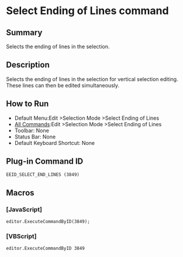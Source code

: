 # Select Ending of Lines command

## Summary

Selects the ending of lines in the selection.

## Description

Selects the ending of lines in the selection for vertical selection editing. These lines can then be edited simultaneously.

## How to Run

- Default Menu:Edit \>Selection Mode
\>Select Ending of Lines
- [All Commands](../tools/all_commands):Edit \>Selection Mode
\>Select Ending of Lines
- Toolbar: None
- Status Bar: None
- Default Keyboard Shortcut: None

## Plug-in Command ID

```
EEID_SELECT_END_LINES (3849)```

## Macros

### \[JavaScript\]

```
editor.ExecuteCommandByID(3849);
```

### \[VBScript\]

```
editor.ExecuteCommandByID 3849
```
